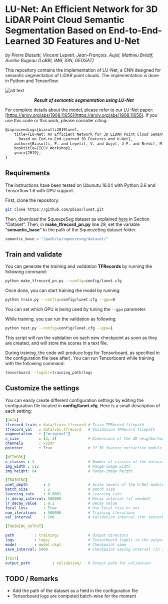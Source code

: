 # LU-Net: An Efficient Network for 3D LiDAR Point Cloud Semantic Segmentation Based on End-to-End-Learned 3D Features and U-Net
_by Pierre Biasutti, Vincent Lepetit, Jean-François. Aujol, Mathieu Brédif, Aurélie Bugeau (LaBRI, IMB, IGN, GEOSAT)_

This repository contains the implementation of LU-Net, a CNN designed for semantic segmentation of LiDAR point clouds. The implementation is done in Python and Tensorflow.


![alt text](https://github.com/pbias/lunet/blob/master/images/2100_pred_3d.png "3D semantic segmentation")
**_<p align=center>Result of semantic segmentation using LU-Net</p>_**

For complete details about the model, please refer to our LU-Net paper: [https://arxiv.org/abs/1908.11656](https://arxiv.org/abs/1908.11656). If you use this code or this work, please consider citing:
```latex
@inproceedings{biasutti2019lunet,
    title={LU-Net: An Efficient Network for 3D LiDAR Point Cloud Semantic Segmentation 
      Based on End-to-End-Learned 3D Features and U-Net},
    author={Biasutti, P. and Lepetit, V. and Aujol, J-F. and Brédif, M. and Bugeau, A.},
    booktitle={ICCV Workshop},
    year={2019},
}
```

## Requirements
The instructions have been tested on Ubunutu 16.04 with Python 3.6 and Tensorflow 1.6 with GPU support.

First, clone the repository:
```bash
git clone https://github.com/pbias/lunet.git
```

Then, download the SqueezeSeg dataset as explained [here](https://github.com/xuanyuzhou98/SqueezeSegV2) in Section "Dataset". Then, in **make_tfrecord_pn.py** line 29, set the variable "**semantic_base**" to the path of the SqueezeSeg dataset folder.
```python
semantic_base = "/path/to/squeezeseg/dataset/"
```

## Train and validate
You can generate the _training_ and _validation_ **TFRecords** by running the following command:
```bash
python make_tfrecord_pn.py --config=config/lunet.cfg
```

Once done, you can start training the model by running:
```bash
python train.py --config=config/lunet.cfg --gpu=0
```
You can set which GPU is being used by tuning the `--gpu` parameter.

While training, you can run the validation as following:
```bash
python test.py --config=config/lunet.cfg --gpu=1
```
This script will run the validation on each new checkpoint as soon as they are created, and will store the scores in a text file.

During training, the code will produce logs for Tensorboard, as specified in the configuration file (see after). You can run Tensorboard while training with the following command:
```bash
tensorboard --logdir=training_path/logs
```

## Customize the settings
You can easily create different configuration settings by editing the configuration file located in **config/lunet.cfg**. Here is a small description of each setting:
```yaml
[DATA]
tfrecord_train : data/train.tfrecord # Train TFRecord filepath
tfrecord_val   : data/val.tfrecord   # Validation TFRecord filepath
augmentation   : ["original"]            
n_size         : [3, 3]              # Dimensions of the 2D neighborhood for the 3D feature extraction module
channels       : xyzdr                   
pointnet       : True                # If 3D feature extraction module should be used

[NETWORK]
n_classes : 4                        # Number of classes of the dataset
img_width : 512                      # Range-image width
img_height: 64                       # Range-image height

[TRAINING]
unet_depth       : 5                 # Scale levels of the U-Net module
batch_size       : 2                 # Batch size
learning_rate    : 0.0001            # Learning rate
lr_decay_interval: 500000            # Decay interval (if needed)
lr_decay_value   : 0.1               # Decay value
focal_loss       : True              # Use focal loss or not
num_iterations	 : 500000            # Training iterations
val_interval     : 100               # Validation interval (for tensorboard, only validate on one batch)

[TRAINING_OUTPUT]

path         : training/             # Output directory 
logs         : logs/                 # Tensorboard logdir in the output directory
model        : model.ckpt            # Checkpoint name
save_interval: 5000                  # Checkpoint saving interval (in iteration)

[TEST]
output_path          : validation/   # Output path for validation
```
## TODO / Remarks
* Add the path of the dataset as a field in the configuration file
* Tensorboard logs are computed batch-wise for the moment

